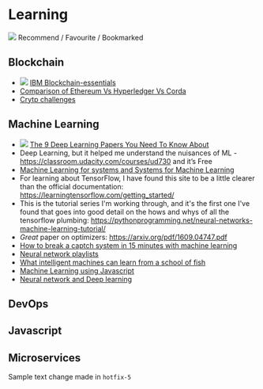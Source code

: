 # Learning

![](https://cdn2.iconfinder.com/data/icons/pictograms-vol-1/400/star-24.png) Recommend / Favourite / Bookmarked

## Blockchain
- ![](https://cdn2.iconfinder.com/data/icons/pictograms-vol-1/400/star-24.png) [IBM Blockchain-essentials](https://developer.ibm.com/courses/all/blockchain-essentials/)
- [Comparison of Ethereum Vs Hyperledger Vs Corda](https://medium.com/@philippsandner/comparison-of-ethereum-hyperledger-fabric-and-corda-21c1bb9442f6)
- [Crytp challenges](https://cryptopals.com/)

## Machine Learning
- ![](https://cdn2.iconfinder.com/data/icons/pictograms-vol-1/400/star-24.png) [The 9 Deep Learning Papers You Need To Know About](https://adeshpande3.github.io/adeshpande3.github.io/The-9-Deep-Learning-Papers-You-Need-To-Know-About.html)
- Deep Learning, but it helped me understand the nuisances of ML - https://classroom.udacity.com/courses/ud730 and it’s Free
- [Machine Learning for systems and Systems for Machine Learning](http://learningsys.org/nips17/assets/slides/dean-nips17.pdf)
- For learning about TensorFlow, I have found this site to be a little clearer than the official documentation: https://learningtensorflow.com/getting_started/
- This is the tutorial series I'm working through, and it's the first one I've found that goes into good detail on the hows and whys of all the tensorflow plumbing: https://pythonprogramming.net/neural-networks-machine-learning-tutorial/ 
- *Great* paper on optimizers: https://arxiv.org/pdf/1609.04747.pdf
- [How to break a captch system in 15 minutes with machine learning](https://medium.com/@ageitgey/how-to-break-a-captcha-system-in-15-minutes-with-machine-learning-dbebb035a710)
- [Neural network playlists](https://www.youtube.com/watch?v=aircAruvnKk&list=PLZHQObOWTQDNU6R1_67000Dx_ZCJB-3pi)
- [What intelligent machines can learn from a school of fish](https://www.ted.com/talks/radhika_nagpal_what_intelligent_machines_can_learn_from_a_school_of_fish)
- [Machine Learning using Javascript](http://propelml.org/)
- [Neural network and Deep learning](http://neuralnetworksanddeeplearning.com/index.html)

## DevOps

## Javascript

## Microservices
Sample text change made in `hotfix-5`